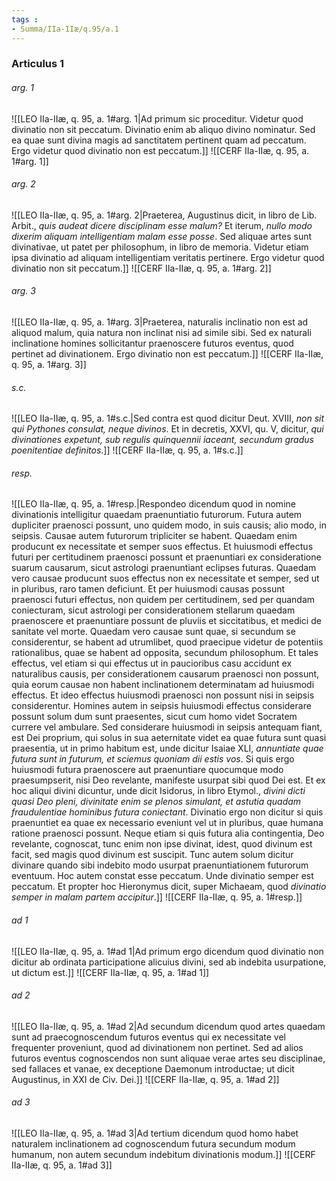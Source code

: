 ```yaml
---
tags : 
- Summa/IIa-IIæ/q.95/a.1
---
```


### Articulus 1

###### arg. 1
![[LEO IIa-IIæ, q. 95, a. 1#arg. 1|Ad primum sic proceditur. Videtur quod divinatio non sit peccatum. Divinatio enim ab aliquo divino nominatur. Sed ea quae sunt divina magis ad sanctitatem pertinent quam ad peccatum. Ergo videtur quod divinatio non est peccatum.]]
![[CERF IIa-IIæ, q. 95, a. 1#arg. 1]]

###### arg. 2
![[LEO IIa-IIæ, q. 95, a. 1#arg. 2|Praeterea, Augustinus dicit, in libro de Lib. Arbit., *quis audeat dicere disciplinam esse malum?* Et iterum, *nullo modo dixerim aliquam intelligentiam malam esse posse*. Sed aliquae artes sunt divinativae, ut patet per philosophum, in libro de memoria. Videtur etiam ipsa divinatio ad aliquam intelligentiam veritatis pertinere. Ergo videtur quod divinatio non sit peccatum.]]
![[CERF IIa-IIæ, q. 95, a. 1#arg. 2]]

###### arg. 3
![[LEO IIa-IIæ, q. 95, a. 1#arg. 3|Praeterea, naturalis inclinatio non est ad aliquod malum, quia natura non inclinat nisi ad simile sibi. Sed ex naturali inclinatione homines sollicitantur praenoscere futuros eventus, quod pertinet ad divinationem. Ergo divinatio non est peccatum.]]
![[CERF IIa-IIæ, q. 95, a. 1#arg. 3]]

###### s.c.
![[LEO IIa-IIæ, q. 95, a. 1#s.c.|Sed contra est quod dicitur Deut. XVIII, *non sit qui Pythones consulat, neque divinos*. Et in decretis, XXVI, qu. V, dicitur, *qui divinationes expetunt, sub regulis quinquennii iaceant, secundum gradus poenitentiae definitos*.]]
![[CERF IIa-IIæ, q. 95, a. 1#s.c.]]

###### resp.
![[LEO IIa-IIæ, q. 95, a. 1#resp.|Respondeo dicendum quod in nomine divinationis intelligitur quaedam praenuntiatio futurorum. Futura autem dupliciter praenosci possunt, uno quidem modo, in suis causis; alio modo, in seipsis. Causae autem futurorum tripliciter se habent. Quaedam enim producunt ex necessitate et semper suos effectus. Et huiusmodi effectus futuri per certitudinem praenosci possunt et praenuntiari ex consideratione suarum causarum, sicut astrologi praenuntiant eclipses futuras. Quaedam vero causae producunt suos effectus non ex necessitate et semper, sed ut in pluribus, raro tamen deficiunt. Et per huiusmodi causas possunt praenosci futuri effectus, non quidem per certitudinem, sed per quandam coniecturam, sicut astrologi per considerationem stellarum quaedam praenoscere et praenuntiare possunt de pluviis et siccitatibus, et medici de sanitate vel morte. Quaedam vero causae sunt quae, si secundum se considerentur, se habent ad utrumlibet, quod praecipue videtur de potentiis rationalibus, quae se habent ad opposita, secundum philosophum. Et tales effectus, vel etiam si qui effectus ut in paucioribus casu accidunt ex naturalibus causis, per considerationem causarum praenosci non possunt, quia eorum causae non habent inclinationem determinatam ad huiusmodi effectus. Et ideo effectus huiusmodi praenosci non possunt nisi in seipsis considerentur. Homines autem in seipsis huiusmodi effectus considerare possunt solum dum sunt praesentes, sicut cum homo videt Socratem currere vel ambulare. Sed considerare huiusmodi in seipsis antequam fiant, est Dei proprium, qui solus in sua aeternitate videt ea quae futura sunt quasi praesentia, ut in primo habitum est, unde dicitur Isaiae XLI, *annuntiate quae futura sunt in futurum, et sciemus quoniam dii estis vos*. Si quis ergo huiusmodi futura praenoscere aut praenuntiare quocumque modo praesumpserit, nisi Deo revelante, manifeste usurpat sibi quod Dei est. Et ex hoc aliqui divini dicuntur, unde dicit Isidorus, in libro Etymol., *divini dicti quasi Deo pleni, divinitate enim se plenos simulant, et astutia quadam fraudulentiae hominibus futura coniectant*. Divinatio ergo non dicitur si quis praenuntiet ea quae ex necessario eveniunt vel ut in pluribus, quae humana ratione praenosci possunt. Neque etiam si quis futura alia contingentia, Deo revelante, cognoscat, tunc enim non ipse divinat, idest, quod divinum est facit, sed magis quod divinum est suscipit. Tunc autem solum dicitur divinare quando sibi indebito modo usurpat praenuntiationem futurorum eventuum. Hoc autem constat esse peccatum. Unde divinatio semper est peccatum. Et propter hoc Hieronymus dicit, super Michaeam, quod *divinatio semper in malam partem accipitur*.]]
![[CERF IIa-IIæ, q. 95, a. 1#resp.]]

###### ad 1
![[LEO IIa-IIæ, q. 95, a. 1#ad 1|Ad primum ergo dicendum quod divinatio non dicitur ab ordinata participatione alicuius divini, sed ab indebita usurpatione, ut dictum est.]]
![[CERF IIa-IIæ, q. 95, a. 1#ad 1]]

###### ad 2
![[LEO IIa-IIæ, q. 95, a. 1#ad 2|Ad secundum dicendum quod artes quaedam sunt ad praecognoscendum futuros eventus qui ex necessitate vel frequenter proveniunt, quod ad divinationem non pertinet. Sed ad alios futuros eventus cognoscendos non sunt aliquae verae artes seu disciplinae, sed fallaces et vanae, ex deceptione Daemonum introductae; ut dicit Augustinus, in XXI de Civ. Dei.]]
![[CERF IIa-IIæ, q. 95, a. 1#ad 2]]

###### ad 3
![[LEO IIa-IIæ, q. 95, a. 1#ad 3|Ad tertium dicendum quod homo habet naturalem inclinationem ad cognoscendum futura secundum modum humanum, non autem secundum indebitum divinationis modum.]]
![[CERF IIa-IIæ, q. 95, a. 1#ad 3]]

